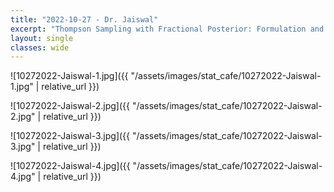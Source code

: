 ```yaml
---
title: "2022-10-27 - Dr. Jaiswal"
excerpt: "Thompson Sampling with Fractional Posterior: Formulation and Regret Analysis"
layout: single
classes: wide
---
```


![10272022-Jaiswal-1.jpg]({{ "/assets/images/stat_cafe/10272022-Jaiswal-1.jpg" | relative_url }})

![10272022-Jaiswal-2.jpg]({{ "/assets/images/stat_cafe/10272022-Jaiswal-2.jpg" | relative_url }})

![10272022-Jaiswal-3.jpg]({{ "/assets/images/stat_cafe/10272022-Jaiswal-3.jpg" | relative_url }})

![10272022-Jaiswal-4.jpg]({{ "/assets/images/stat_cafe/10272022-Jaiswal-4.jpg" | relative_url }})
